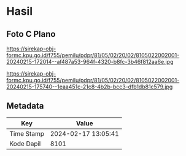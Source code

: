 # Hasil

## Foto C Plano

https://sirekap-obj-formc.kpu.go.id/f755/pemilu/pdpr/81/05/02/20/02/8105022002001-20240215-172014--af487a53-964f-4320-b8fc-3b46f812aa6e.jpg

https://sirekap-obj-formc.kpu.go.id/f755/pemilu/pdpr/81/05/02/20/02/8105022002001-20240215-175740--1eaa451c-21c8-4b2b-bcc3-dfb1db81c579.jpg


## Metadata

| Key        | Value               |
| ---------- | ------------------- |
| Time Stamp | 2024-02-17 13:05:41 |
| Kode Dapil | 8101                |



